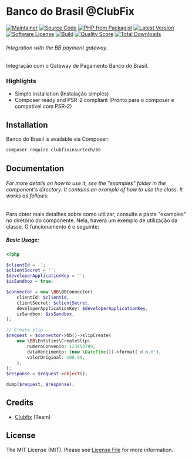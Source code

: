 # Banco do Brasil @ClubFix

[![Maintainer](http://img.shields.io/badge/maintainer-@clubfixinsurtech-blue.svg?style=flat-square)](https://twitter.com/WilderAmorim)
[![Source Code](http://img.shields.io/badge/source-clubfixinsurtech/bb-blue.svg?style=flat-square)](https://github.com/clubfixinsurtech/bb)
[![PHP from Packagist](https://img.shields.io/packagist/php-v/clubfixinsurtech/bb.svg?style=flat-square)](https://packagist.org/packages/clubfixinsurtech/bb)
[![Latest Version](https://img.shields.io/github/release/clubfixinsurtech/bb.svg?style=flat-square)](https://github.com/clubfixinsurtech/bb/releases)
[![Software License](https://img.shields.io/badge/license-MIT-brightgreen.svg?style=flat-square)](LICENSE)
[![Build](https://img.shields.io/scrutinizer/build/g/clubfixinsurtech/bb.svg?style=flat-square)](https://scrutinizer-ci.com/g/clubfixinsurtech/bb)
[![Quality Score](https://img.shields.io/scrutinizer/g/clubfixinsurtech/bb.svg?style=flat-square)](https://scrutinizer-ci.com/g/clubfixinsurtech/bb)
[![Total Downloads](https://img.shields.io/packagist/dt/clubfixinsurtech/bb.svg?style=flat-square)](https://packagist.org/packages/clubfixinsurtech/bb)

###### Integration with the BB payment gateway.

Integração com o Gateway de Pagamento Banco do Brasil.

### Highlights

- Simple installation (Instalação simples)
- Composer ready and PSR-2 compliant (Pronto para o composer e compatível com PSR-2)

## Installation

Banco do Brasil is available via Composer:

```bash
composer require clubfixinsurtech/bb
```

## Documentation

###### For more details on how to use it, see the "examples" folder in the component's directory. It contains an example of how to use the class. It works as follows:

Para obter mais detalhes sobre como utilizar, consulte a pasta "examples" no diretório do componente. Nela, haverá um exemplo de utilização da classe. O funcionamento é o seguinte:

##### Basic Usage:

```php
<?php

$clientId = '';
$clientSecret = '';
$developerApplicationKey = '';
$isSandbox = true;

$connector = new \BB\BBConnector(
    clientId: $clientId,
    clientSecret: $clientSecret,
    developerApplicationKey: $developerApplicationKey,
    isSandbox: $isSandbox,
);

// Create slip
$request = $connector->bb()->slipCreate(
    new \BB\Entities\CreateSlip(
        numeroConvenio: 123456789,
        dataVencimento: (new \DateTime())->format('d.m.Y'),
        valorOriginal: 100.99,
    ),
);
$response = $request->object();

dump($request, $response);
```

## Credits

- [Clubfix](https://clubfix.com.br) (Team)

## License

The MIT License (MIT). Please see [License File](https://github.com/clubfixinsurtech/bb/blob/master/LICENSE) for more information.